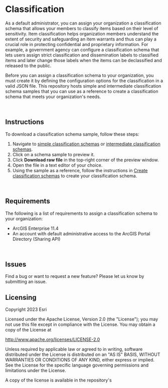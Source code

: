 # Classification

As a default administrator, you can assign your organization a classification schema that allows your members to classify items based on their level of sensitivity. Item classification helps organization members understand the extent of security and safeguarding an item warrants and thus can play a crucial role in protecting confidential and proprietary information. For example, a government agency can configure a classification schema that lets users assign strict classification and dissemination labels to classified items and later change those labels when the items can be declassified and released to the public. 

Before you can assign a classification schema to your organization, you must create it by defining the configuration options for the classification in a valid JSON file. This repository hosts simple and intermediate classification schema samples that you can use as a reference to create a classification schema that meets your organization's needs.

<br>

## Instructions

To download a classification schema sample, follow these steps:

1. Navigate to [simple classification schemas](https://github.com/ArcGIS/classification/tree/main/simple%20classification%20schemas) or [intermediate classification schemas](https://github.com/ArcGIS/classification/tree/main/intermediate%20classification%20schemas).
2. Click on a schema sample to preview it.
3. Click **Download raw file** in the top-right corner of the preview window.
4. Open the file in a text editor of your choice.
5. Using the sample as a reference, follow the instructions in [Create classification schemas](https://github.com/ArcGIS/classification/blob/main/Create%20classification%20schemas.md) to create your classification schema.
   
<br>

## Requirements

The following is a list of requirements to assign a classification schema to your organization:

* ArcGIS Enterprise 11.4
* An account with default administrative access to the ArcGIS Portal Directory (Sharing API)

<br>

## Issues

Find a bug or want to request a new feature?  Please let us know by submitting an issue.

## Licensing

Copyright 2023 Esri

Licensed under the Apache License, Version 2.0 (the "License");
you may not use this file except in compliance with the License.
You may obtain a copy of the License at

   http://www.apache.org/licenses/LICENSE-2.0

Unless required by applicable law or agreed to in writing, software
distributed under the License is distributed on an "AS IS" BASIS,
WITHOUT WARRANTIES OR CONDITIONS OF ANY KIND, either express or implied.
See the License for the specific language governing permissions and
limitations under the License.

A copy of the license is available in the repository's
